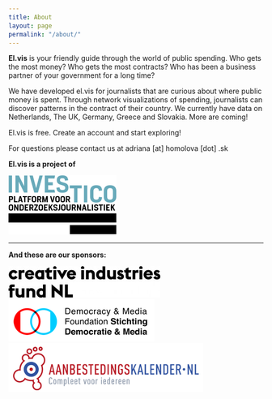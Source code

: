 ```yaml
---
title: About
layout: page
permalink: "/about/"
---
```


**El.vis** is your friendly guide through the world of public spending. Who gets the most money? Who gets the most contracts? Who has been a business partner of your government for a long time?

We have developed el.vis for journalists that are curious about where public money is spent. Through network visualizations of spending, journalists can discover patterns in the contract of their country. We currently have data on Netherlands, The UK, Germany, Greece and Slovakia. More are coming!

El.vis is free. Create an account and start exploring!

For questions please contact us at adriana [at] homolova [dot] .sk

**El.vis is a project of**

![](/assets/images/investico.png)

---

**And these are our sponsors:**

![](/assets/images/creative-industries-fund.jpg)
![](/assets/images/democracy-media-foundation.png)
![](/assets/images/aanbestedingskalender.png)


